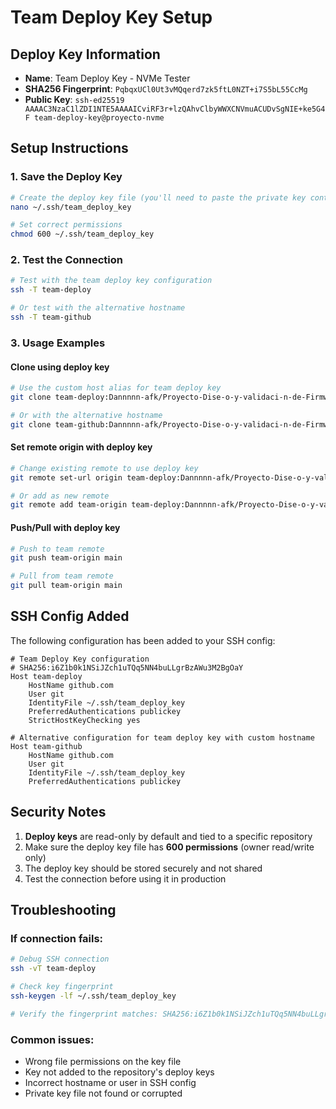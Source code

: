 # Team Deploy Key Setup

## Deploy Key Information
- **Name**: Team Deploy Key - NVMe Tester
- **SHA256 Fingerprint**: `PqbqxUCl0Ut3vMQqerd7zk5ftL0NZT+i7S5bL55CcMg`
- **Public Key**: `ssh-ed25519 AAAAC3NzaC1lZDI1NTE5AAAAICviRF3r+lzQAhvClbyWWXCNVmuACUDvSgNIE+ke5G4F team-deploy-key@proyecto-nvme`

## Setup Instructions

### 1. Save the Deploy Key
```bash
# Create the deploy key file (you'll need to paste the private key content)
nano ~/.ssh/team_deploy_key

# Set correct permissions
chmod 600 ~/.ssh/team_deploy_key
```

### 2. Test the Connection
```bash
# Test with the team deploy key configuration
ssh -T team-deploy

# Or test with the alternative hostname
ssh -T team-github
```

### 3. Usage Examples

#### Clone using deploy key
```bash
# Use the custom host alias for team deploy key
git clone team-deploy:Dannnnn-afk/Proyecto-Dise-o-y-validaci-n-de-Firmware-para-SSDs-Equipo-1.git

# Or with the alternative hostname
git clone team-github:Dannnnn-afk/Proyecto-Dise-o-y-validaci-n-de-Firmware-para-SSDs-Equipo-1.git
```

#### Set remote origin with deploy key
```bash
# Change existing remote to use deploy key
git remote set-url origin team-deploy:Dannnnn-afk/Proyecto-Dise-o-y-validaci-n-de-Firmware-para-SSDs-Equipo-1.git

# Or add as new remote
git remote add team-origin team-deploy:Dannnnn-afk/Proyecto-Dise-o-y-validaci-n-de-Firmware-para-SSDs-Equipo-1.git
```

#### Push/Pull with deploy key
```bash
# Push to team remote
git push team-origin main

# Pull from team remote
git pull team-origin main
```

## SSH Config Added

The following configuration has been added to your SSH config:

```ssh
# Team Deploy Key configuration
# SHA256:i6Z1b0k1NSiJZch1uTQq5NN4buLLgrBzAWu3M2BgOaY
Host team-deploy
    HostName github.com
    User git
    IdentityFile ~/.ssh/team_deploy_key
    PreferredAuthentications publickey
    StrictHostKeyChecking yes

# Alternative configuration for team deploy key with custom hostname
Host team-github
    HostName github.com
    User git
    IdentityFile ~/.ssh/team_deploy_key
    PreferredAuthentications publickey
```

## Security Notes

1. **Deploy keys** are read-only by default and tied to a specific repository
2. Make sure the deploy key file has **600 permissions** (owner read/write only)
3. The deploy key should be stored securely and not shared
4. Test the connection before using it in production

## Troubleshooting

### If connection fails:
```bash
# Debug SSH connection
ssh -vT team-deploy

# Check key fingerprint
ssh-keygen -lf ~/.ssh/team_deploy_key

# Verify the fingerprint matches: SHA256:i6Z1b0k1NSiJZch1uTQq5NN4buLLgrBzAWu3M2BgOaY
```

### Common issues:
- Wrong file permissions on the key file
- Key not added to the repository's deploy keys
- Incorrect hostname or user in SSH config
- Private key file not found or corrupted
